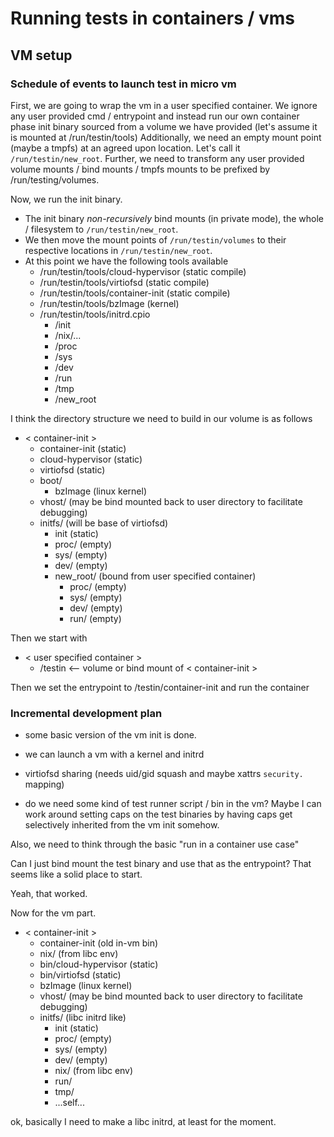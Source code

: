 # Running tests in containers / vms

## VM setup

### Schedule of events to launch test in micro vm

First, we are going to wrap the vm in a user specified container.
We ignore any user provided cmd / entrypoint and instead run our own container phase init binary sourced from a volume we have provided (let's assume it is mounted at /run/testin/tools)
Additionally, we need an empty mount point (maybe a tmpfs) at an agreed upon location.  Let's call it `/run/testin/new_root`.
Further, we need to transform any user provided volume mounts / bind mounts / tmpfs mounts to be prefixed by /run/testing/volumes.

Now, we run the init binary.

* The init binary _non-recursively_ bind mounts (in private mode), the whole / filesystem to `/run/testin/new_root`.
* We then move the mount points of `/run/testin/volumes` to their respective locations in `/run/testin/new_root`.
* At this point we have the following tools available
  * /run/testin/tools/cloud-hypervisor (static compile)
  * /run/testin/tools/virtiofsd (static compile)
  * /run/testin/tools/container-init (static compile)
  * /run/testin/tools/bzImage (kernel)
  * /run/testin/tools/initrd.cpio
    * /init
    * /nix/...
    * /proc
    * /sys
    * /dev
    * /run
    * /tmp
    * /new_root


I think the directory structure we need to build in our volume is as follows

* < container-init >
  * container-init (static)
  * cloud-hypervisor (static)
  * virtiofsd (static)
  * boot/
    * bzImage (linux kernel)
  * vhost/ (may be bind mounted back to user directory to facilitate debugging)
  * initfs/ (will be base of virtiofsd)
    * init (static)
    * proc/ (empty)
    * sys/ (empty)
    * dev/ (empty)
    * new_root/ (bound from user specified container)
      * proc/ (empty)
      * sys/ (empty)
      * dev/ (empty)
      * run/ (empty)

Then we start with

* < user specified container >
  * /testin <-- volume or bind mount of < container-init >

Then we set the entrypoint to /testin/container-init and run the container

### Incremental development plan

* some basic version of the vm init is done.
* we can launch a vm with a kernel and initrd
* virtiofsd sharing (needs uid/gid squash and maybe xattrs `security.` mapping)

* do we need some kind of test runner script / bin in the vm?  Maybe I can work around setting caps on the test binaries by having caps get selectively inherited from the vm init somehow.


Also, we need to think through the basic "run in a container use case"

Can I just bind mount the test binary and use that as the entrypoint?  That seems like a solid place to start.

Yeah, that worked.

Now for the vm part.

* < container-init >
  * container-init (old in-vm bin)
  * nix/ (from libc env)
  * bin/cloud-hypervisor (static)
  * bin/virtiofsd (static)
  * bzImage (linux kernel)
  * vhost/ (may be bind mounted back to user directory to facilitate debugging)
  * initfs/ (libc initrd like)
    * init (static)
    * proc/ (empty)
    * sys/ (empty)
    * dev/ (empty)
    * nix/ (from libc env)
    * run/
    * tmp/
    * ...self...

ok, basically I need to make a libc initrd, at least for the moment.
